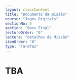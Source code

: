 ```yaml
---
layout: classContent
title: "Documento da missão"
course: "Jogos Digitais"
sectionNo: 5
section: "Boss Final"
lectureOrder: "0"
lecture: "Detalhes da Missão"
itemOrder: "0"
type: "Tarefas"
---
```


# TBA